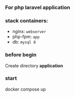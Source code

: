### For php laravel application 

### stack containers:
* nginx: `webserver`
* php-fpm: `app`
* db: `mysql 8`

### before begin
Create directory **application**

### start
docker compose up
